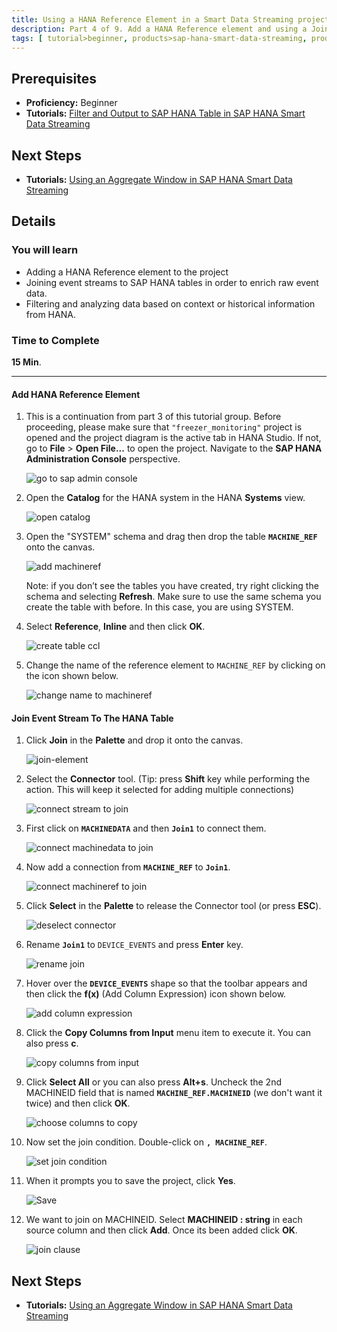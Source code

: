 ```yaml
---
title: Using a HANA Reference Element in a Smart Data Streaming project
description: Part 4 of 9. Add a HANA Reference element and using a Join operator to combine reference and streaming data.
tags: [ tutorial>beginner, products>sap-hana-smart-data-streaming, products>sap-hana-studio ]
---
```

## Prerequisites  
 - **Proficiency:** Beginner
 - **Tutorials:** [Filter and Output to SAP HANA Table in SAP HANA Smart Data Streaming](http://go.sap.com/developer/tutorials/sds-part3-simplefilter-hanatable.html)

## Next Steps
 - **Tutorials:** [Using an Aggregate Window in SAP HANA Smart Data Streaming](http://go.sap.com/developer/tutorials/sds-part5-add-aggregate-window.html)

## Details
### You will learn  
 - Adding a HANA Reference element to the project
 - Joining event streams to SAP HANA tables in order to enrich raw event data.
 - Filtering and analyzing data based on context or historical information from HANA.


### Time to Complete
**15 Min**.

---

#### Add HANA Reference Element

1. This is a continuation from part 3 of this tutorial group. Before proceeding, please make sure that `"freezer_monitoring"` project is opened and the project diagram is the active tab in HANA Studio. If not, go to **File** > **Open File...** to open the project. Navigate to the **SAP HANA Administration Console** perspective.

    ![go to sap admin console](add-hana-table/1-goto-sap-adm.png)

2. Open the **Catalog** for the HANA system in the HANA **Systems** view.

    ![open catalog](add-hana-table/2-open-catalog.png)

3. Open the "SYSTEM" schema and drag then drop the table **`MACHINE_REF`** onto the canvas.

    ![add machineref](add-hana-table/3-add-machineref.png)

    Note: if you don’t see the tables you have created, try right clicking the schema and selecting **Refresh**. Make sure to use the same schema you create the table with before. In this case, you are using SYSTEM.

4. Select **Reference**, **Inline** and then click **OK**.

    ![create table ccl](add-hana-table/4-create-table-ccl.png)

5. Change the name of the reference element to `MACHINE_REF` by clicking on the icon shown below.

    ![change name to machineref](add-hana-table/5-change-name-to-machineref.png)


#### Join Event Stream To The HANA Table

1. Click **Join** in the **Palette** and drop it onto the canvas.

    ![join-element](event-streaming/1-join-element.png)

2. Select the **Connector** tool. (Tip: press **Shift** key while performing the action. This will keep it selected for adding multiple connections)

    ![connect stream to join](event-streaming/2-connect-stream-to-join.png)

3. First click on **`MACHINEDATA`** and then **`Join1`** to connect them.

    ![connect machinedata to join](event-streaming/3-connect-machinedata-to-join.png)

4. Now add a connection from **`MACHINE_REF`** to **`Join1`**.

    ![connect machineref to join](event-streaming/4-connect-machineref-to-join.png)

5. Click **Select** in the **Palette** to release the Connector tool (or press **ESC**).

    ![deselect connector](event-streaming/5-diselect-connector.png)

6. Rename **`Join1`** to `DEVICE_EVENTS` and press **Enter** key.

    ![rename join](event-streaming/6-rename-join.png)

7. Hover over the **`DEVICE_EVENTS`** shape so that the toolbar appears and then click the **f(x)** (Add Column Expression) icon shown below.

    ![add column expression](event-streaming/7-add-column-expression.png)

8. Click the **Copy Columns from Input** menu item to execute it. You can also press **c**.

    ![copy columns from input](event-streaming/8-copy-columns-from-input.png)

9. Click **Select All** or you can also press **Alt+s**. Uncheck the 2nd MACHINEID field that is named **`MACHINE_REF.MACHINEID`** (we don't want it twice) and then click **OK**.

    ![choose columns to copy](event-streaming/9-choose-columns-to-copy.png)

10. Now set the join condition. Double-click on **`, MACHINE_REF`**.

    ![set join condition](event-streaming/10-set-join-condition.png)

11. When it prompts you to save the project, click **Yes**.

    ![Save](event-streaming/11-save-project.png)

12. We want to join on MACHINEID. Select **MACHINEID : string** in each source column and then click **Add**. Once its been added click **OK**.

    ![join clause](event-streaming/12-join-clause.png)


## Next Steps
 - **Tutorials:** [Using an Aggregate Window in SAP HANA Smart Data Streaming](http://go.sap.com/developer/tutorials/sds-part5-add-aggregate-window.html)
